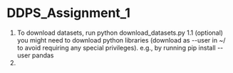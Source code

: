 # DDPS_Assignment_1


1. To download datasets, run python download_datasets.py
1.1 (optional) you might need to download python libraries (download as --user in ~/ to avoid requiring any special privileges). e.g., by running pip install --user pandas
2. 